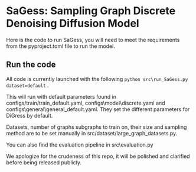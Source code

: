 # SaGess: Sampling Graph Discrete Denoising Diffusion Model


Here is the code to run SaGess, you will need to meet the requirements from the pyproject.toml file to run the model.





## Run the code
    
All code is currently launched with the following ``` python src\run_SaGess.py dataset=default ``` .

This will run with default parameters found in configs/train/train_default.yaml, configs\model\discrete.yaml and configs\general\general_default.yaml.
They set the different parameters for DiGress by default.

Datasets, number of graphs subgraphs to train on, their size and sampling method are to be set manually in src/dataset/large_graph_datasets.py.

You can also find the evaluation pipeline in src\evaluation.py

We apologize for the crudeness of this repo, it will be polished and clarified before being released publicly.
